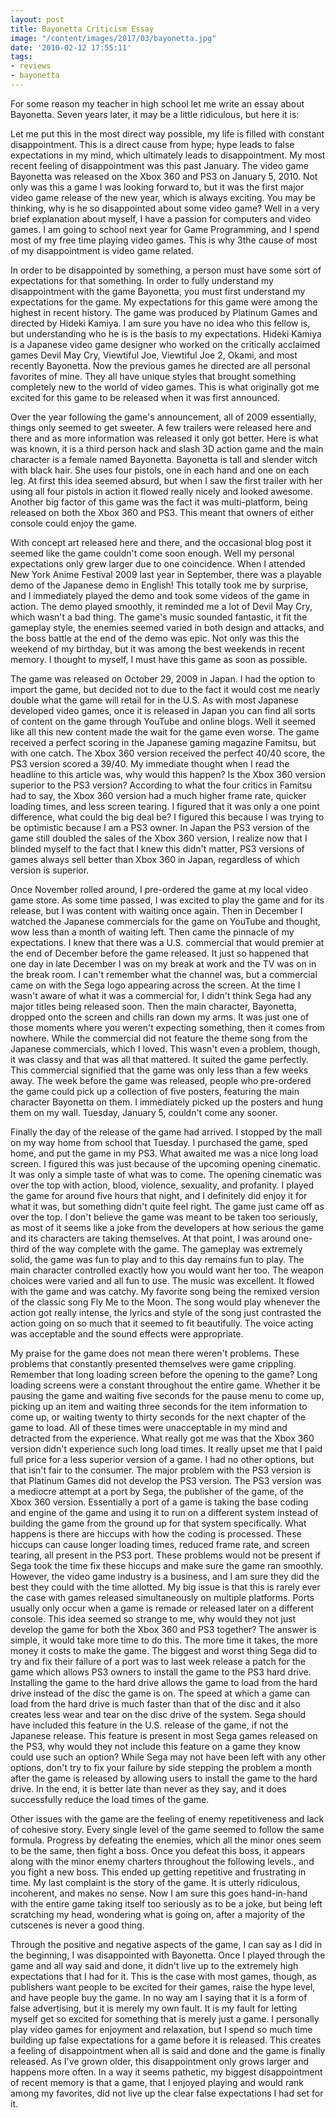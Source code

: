 ```yaml
---
layout: post
title: Bayonetta Criticism Essay
image: "/content/images/2017/03/bayonetta.jpg"
date: '2010-02-12 17:55:11'
tags:
- reviews
- bayonetta
---
```


For some reason my teacher in high school let me write an essay about Bayonetta. Seven years later, it may be a little ridiculous, but here it is:

Let me put this in the most direct way possible, my life is filled with constant disappointment. This is a direct cause from hype; hype leads to false expectations in my mind, which ultimately leads to disappointment. My most recent feeling of disappointment was this past January. The video game Bayonetta was released on the Xbox 360 and PS3 on January 5, 2010. Not only was this a game I was looking forward to, but it was the first major video game release of the new year, which is always exciting. You may be thinking, why is he so disappointed about some video game? Well in a very brief explanation about myself, I have a passion for computers and video games. I am going to school next year for Game Programming, and I spend most of my free time playing video games. This is why 3the cause of most of my disappointment is video game related.

In order to be disappointed by something, a person must have some sort of expectations for that something. In order to fully understand my disappointment with the game Bayonetta, you must first understand my expectations for the game. My expectations for this game were among the highest in recent history. The game was produced by Platinum Games and directed by Hideki Kamiya. I am sure you have no idea who this fellow is, but understanding who he is is the basis to my expectations. Hideki Kamiya is a Japanese video game designer who worked on the critically acclaimed games Devil May Cry, Viewtiful Joe, Viewtiful Joe 2, Okami, and most recently Bayonetta. Now the previous games he directed are all personal favorites of mine. They all have unique styles that brought something completely new to the world of video games. This is what originally got me excited for this game to be released when it was first announced.

Over the year following the game's announcement, all of 2009 essentially, things only seemed to get sweeter. A few trailers were released here and there and as more information was released it only got better. Here is what was known, it is a third person hack and slash 3D action game and the main character is a female named Bayonetta. Bayonetta is tall and slender witch with black hair. She uses four pistols, one in each hand and one on each leg. At first this idea seemed absurd, but when I saw the first trailer with her using all four pistols in action it flowed really nicely and looked awesome. Another big factor of this game was the fact it was multi-platform, being released on both the Xbox 360 and PS3. This meant that owners of either console could enjoy the game.

With concept art released here and there, and the occasional blog post it seemed like the game couldn't come soon enough. Well my personal expectations only grew larger due to one coincidence. When I attended New York Anime Festival 2009 last year in September, there was a playable demo of the Japanese demo in English! This totally took me by surprise, and I immediately played the demo and took some videos of the game in action. The demo played smoothly, it reminded me a lot of Devil May Cry, which wasn't a bad thing. The game's music sounded fantastic, it fit the gameplay style, the enemies seemed varied in both design and attacks, and the boss battle at the end of the demo was epic. Not only was this the weekend of my birthday, but it was among the best weekends in recent memory. I thought to myself, I must have this game as soon as possible.

The game was released on October 29, 2009 in Japan. I had the option to import the game, but decided not to due to the fact it would cost me nearly double what the game will retail for in the U.S.  As with most Japanese developed video games, once it is released in Japan you can find all sorts of content on the game through YouTube and online blogs. Well it seemed like all this new content made the wait for the game even worse. The game received a perfect scoring in the Japanese gaming magazine Famitsu, but with one catch. The Xbox 360 version received the perfect 40/40 score, the PS3 version scored a 39/40. My immediate thought when I read the headline to this article was, why would this happen? Is the Xbox 360 version superior to the PS3 version? According to what the four critics in Famitsu had to say, the Xbox 360 version had a much higher frame rate, quicker loading times, and less screen tearing. I figured that it was only a one point difference, what could the big deal be? I figured this because I was trying to be optimistic because I am a PS3 owner. In Japan the PS3 version of the game still doubled the sales of the Xbox 360 version, I realize now that I blinded myself to the fact that I knew this didn't matter, PS3 versions of games always sell better than Xbox 360 in Japan, regardless of which version is superior.

Once November rolled around, I pre-ordered the game at my local video game store. As some time passed, I was excited to play the game and for its release, but I was content with waiting once again. Then in December I watched the Japanese commercials for the game on YouTube and thought, wow less than a month of waiting left. Then came the pinnacle of my expectations. I knew that there was a U.S. commercial that would premier at the end of December before the game released. It just so happened that one day in late December I was on my break at work and the TV was on in the break room. I can't remember what the channel was, but a commercial came on with the Sega logo appearing across the screen. At the time I wasn't aware of what it was a commercial for, I didn't think Sega had any major titles being released soon. Then the main character, Bayonetta, dropped onto the screen and chills ran down my arms. It was just one of those moments where you weren't expecting something, then it comes from nowhere. While the commercial did not feature the theme song from the Japanese commercials, which I loved. This wasn't even a problem, though, it was classy and that was all that mattered. It suited the game perfectly. This commercial signified that the game was only less than a few weeks away. The week before the game was released, people who pre-ordered the game could pick up a  collection of five posters, featuring the main character Bayonetta on them. I immediately picked up the posters and hung them on my wall. Tuesday, January 5, couldn't come any sooner.

Finally the day of the release of the game had arrived. I stopped by the mall on my way home from school that Tuesday. I purchased the game, sped home, and put the game in my PS3. What awaited me was a nice long load screen. I figured this was just because of the upcoming opening cinematic. It was only a simple taste of what was to come. The opening cinematic was over the top with action, blood, violence, sexuality, and profanity. I played the game for around five hours that night, and I definitely did enjoy it for what it was, but something didn't quite feel right. The game just came off as over the top. I don't believe the game was meant to be taken too seriously, as most of it seems like a joke from the developers at how serious the game and its characters are taking themselves. At that point, I was around one-third of the way complete with the game. The gameplay was extremely solid, the game was fun to play and to this day remains fun to play. The main character controlled exactly how you would want her too. The weapon choices were varied and all fun to use. The music was excellent. It flowed with the game and was catchy. My favorite song being the remixed version of the classic song Fly Me to the Moon. The song would play whenever the action got really intense, the lyrics and style of the song just contrasted the action going on so much that it seemed to fit beautifully. The voice acting was acceptable and the sound effects were appropriate.

My praise for the game does not mean there weren't problems. These problems that constantly presented themselves were game crippling. Remember that long loading screen before the opening to the game? Long loading screens were a constant throughout the entire game. Whether it be pausing the game and waiting five seconds for the pause menu to come up, picking up an item and waiting three seconds for the item information to come up, or waiting twenty to thirty seconds for the next chapter of the game to load. All of these times were unacceptable in my mind and detracted from the experience. What really got me was that the Xbox 360 version didn't experience such long load times. It really upset me that I paid full price for a less superior version of a game. I had no other options, but that isn't fair to the consumer. The major problem with the PS3 version is that Platinum Games did not develop the PS3 version. The PS3 version was a mediocre attempt at a port by Sega, the publisher of the game, of the Xbox 360 version. Essentially a port of a game is taking the base coding and engine of the game and using it to run on a different system instead of building the game from the ground up for that system specifically. What happens is there are hiccups with how the coding is processed. These hiccups can cause longer loading times, reduced frame rate, and screen tearing, all present in the PS3 port. These problems would not be present if Sega took the time fix these hiccups and make sure the game ran smoothly. However, the video game industry is a business, and I am sure they did the best they could with the time allotted. My big issue is that this is rarely ever the case with games released simultaneously on multiple platforms. Ports usually only occur when a game is remade or released later on a different console. This idea seemed so strange to me, why would they not just develop the game for both the Xbox 360 and PS3 together? The answer is simple, it would take more time to do this. The more time it takes, the more money it costs to make the game. The biggest and worst thing Sega did to try and fix their failure of a port was to last week release a patch for the game which allows PS3 owners to install the game to the PS3 hard drive. Installing the game to the hard drive allows the game to load from the hard drive instead of the disc the game is on. The speed at which a game can load from the hard drive is much faster than that of the disc and it also creates less wear and tear on the disc drive of the system. Sega should have included this feature in the U.S. release of the game, if not the Japanese release. This feature is present in most Sega games released on the PS3, why would they not include this feature on a game they know could use such an option? While Sega may not have been left with any other options, don't try to fix your failure by side stepping the problem a month after the game is released by allowing users to install the game to the hard drive. In the end, it is better late than never as they say, and it does successfully reduce the load times of the game.

Other issues with the game are the feeling of enemy repetitiveness and lack of cohesive story. Every single level of the game seemed to follow the same formula. Progress by defeating the enemies, which all the minor ones seem to be the same, then fight a boss. Once you defeat this boss, it appears along with the minor enemy charters throughout the following levels., and you fight a new boss. This ended up getting repetitive and frustrating in time. My last complaint is the story of the game. It is utterly ridiculous, incoherent, and makes no sense. Now I am sure this goes hand-in-hand with the entire game taking itself too seriously as to be a joke, but being left scratching my head, wondering what is going on, after a majority of the cutscenes is never a good thing.

Through the positive and negative aspects of the game, I can say as I did in the beginning, I was disappointed with Bayonetta. Once I played through the game and all way said and done, it didn't live up to the extremely high expectations that I had for it. This is the case with most games, though, as publishers want people to be excited for their games, raise the hype level, and have people buy the game. In no way am I saying that it is a form of false advertising, but it is merely my own fault. It is my fault for letting myself get so excited for something that is merely just a game. I personally play video games for enjoyment and relaxation, but I spend so much time building up false expectations for a game before it is released. This creates a feeling of disappointment when all is said and done and the game is finally released. As I've grown older, this disappointment only grows larger and happens more often. In a way it seems pathetic, my biggest disappointment of recent memory is that a game, that I enjoyed playing and would rank among my favorites, did not live up the clear false expectations I had set for it.